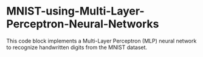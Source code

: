 # MNIST-using-Multi-Layer-Perceptron-Neural-Networks
This code block implements a Multi-Layer Perceptron (MLP) neural network to recognize handwritten digits from the MNIST dataset.

